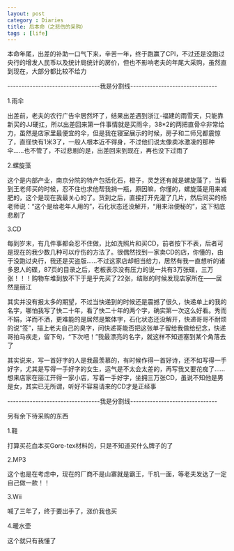 ```yaml
---
layout: post
category : Diaries
title: 后本命（之悲伤的采购）
tags : [life]
---
```




本命年尾，出差的补助一口气下来，辛苦一年，终于跑赢了CPI，不过还是没跑过央行的增发人民币以及统计局统计的房价，但也不影响老夫的年尾大采购，虽然直到现在，大部分都比较不给力

---------------------------------我是分割线-------------------------------

1.雨伞

出差前，老夫的农行广告伞居然坏了，结果出差遇到浙江-福建的雨雪天，只能靠新买的JJ硬扛，所以出差回来第一件事情就是买雨伞，38*2的两把直骨伞非常给力，虽然是店家里最便宜的伞，但是我在寝室展示的时候，房子和二师兄都震惊了，直径快有1米3了，一般人根本近不得身，不过他们说太像卖冰激凌的那种伞……也不管了，不过悲剧的是，出差回来到现在，再也没下过雨了

2.螺旋藻

这个是内部产业，南京分院的特产包括化石，橙子，灵芝还有就是螺旋藻了，当看到王老师买的时候，忍不住也求他帮我捎一瓶，原因嘛，你懂的，螺旋藻是用来减肥的，这个是现在我最关心的了。货到之后，直接打开先灌了几片，然后同买的杨老师说：“这个是给老年人用的”，石化状态还没解开，“用来治便秘的”，这下彻底悲剧了

3.CD

每到岁末，有几件事都会忍不住做，比如洗照片和买CD，前者按下不表，后者可是现在的我少数几种可以疗伤的方法了。很偶然找到一家卖CD的店，你懂的，由于没跑过央行，我还是买盗版……不过这家店却相当给力，居然有我一直想听的诸多恩人的碟，87页的目录之后，老板表示没有压力的说一共有3万张碟，三万张！！！购物车堆到放不下于是乎先买了22张，结账的时候发现店家所在——居然是丽江

其实并没有报太多的期望，不过当快递到的时候还是震撼了很久，快递单上的我的名字，哪怕我写了快二十年，看了快二十年的两个字，确实第一次这么好看。秀而不娟，洋而不洒，更难能的是居然是繁体字，石化状态还没解开，快递哥哥不耐烦的说“签”，描上老夫自己的臭字，问快递哥能否把这张单子留给我做给纪念，快递哥拍马疾走，留下句，“下次吧！”我最漂亮的名字，就这样不知道塞到某个角落去了

其实说来，写一首好字的人是我最羡慕的，有时候作得一首好诗，还不如写得一手好字，尤其是写得一手好字的女生，运气是不太会太差的，再写我又要花痴了……想来店家在丽江开得一家小店，写着一手好字，坐拥三万张CD，虽说不知他是男是女，其实已无所谓，听好不容易请来的CD才是正经事

---------------------------------我是分割线-------------------------------

另有余下待采购的东西

1.鞋

打算买花血本买Gore-tex材料的，只是不知道买什么牌子的了

2.MP3

这个也是在考虑中，现在的厂商不是山寨就是霸王，千机一面，等老夫发达了一定自己做一款！！

3.Wii

喊了三年了，终于要出手了，涨价我也买

4.暖水壶

这个就只有我懂了